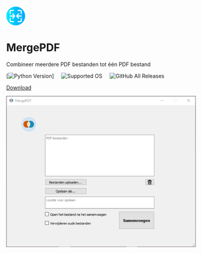 <img src="https://github.com/jebr/MergePDF/blob/master/assets/merge-logo.png" width="50" height="50"></img>

# MergePDF

Combineer meerdere PDF bestanden tot één PDF bestand

[![Python Version](https://img.shields.io/badge/Python-3.7-blue)] &nbsp; &nbsp; ![Supported OS](https://img.shields.io/badge/OS-Windows%2FMacOS-orange) &nbsp; &nbsp; ![GitHub All Releases](https://img.shields.io/github/downloads/jebr/MergePDF/total?style=plastic)

[Download](https://github.com/jebr/MergePDF/releases)



![Screenshot](assets/screenshot-MergePDF.png?raw=true "Merge PDF  image")